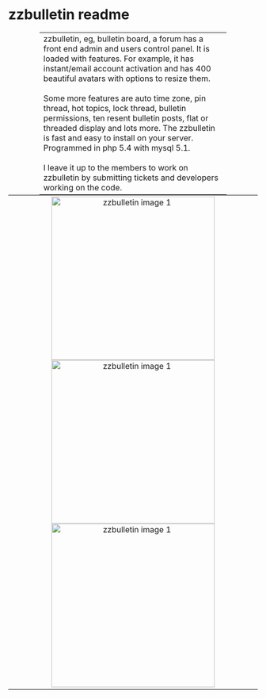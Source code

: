 # zzbulletin readme
<table style="text-align:left; width:75%; margin: 0px auto;"><tr><td>
zzbulletin, eg, bulletin board, a forum has a front end admin and users control panel. It is loaded with features. For example, it has instant/email account activation and has 400 beautiful avatars with options to resize them. 
<br><br>
Some more features are auto time zone, pin thread, hot topics, lock thread, bulletin permissions, ten resent bulletin posts, flat or threaded display and lots more. The zzbulletin is fast and easy to install on your server. Programmed in php 5.4 with mysql 5.1.
<br><br>
I leave it up to the members to work on zzbulletin by submitting tickets and developers working on the code. <br>
</td></tr></table>

<table style="text-align: center;margin: 0px auto;"><tr><td>
 <img src="http://php-zzbulletin.rhcloud.com/screenshot1.png" width="330" alt="zzbulletin image 1" >
 <img src="http://php-zzbulletin.rhcloud.com/screenshot2.png" width="330" alt="zzbulletin image 1" >
<br>
 <img src="http://php-zzbulletin.rhcloud.com/screenshot3.png" width="330" alt="zzbulletin image 1" >

</td></tr></table>
</body>
</html>
